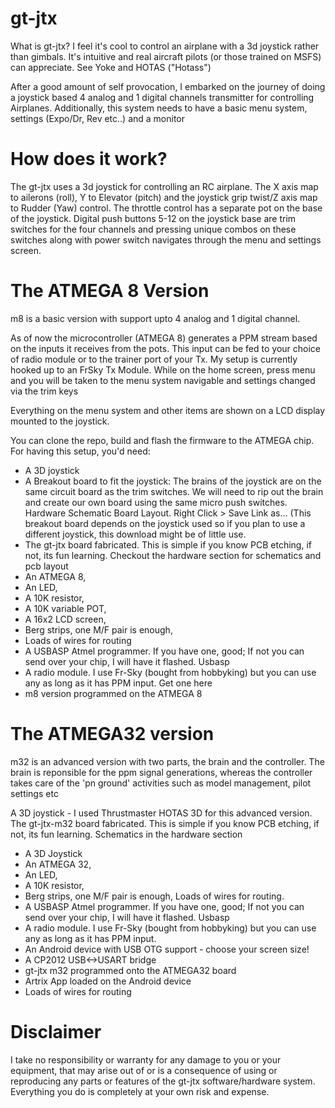 # gt-jtx
What is gt-jtx?
I feel it's cool to control an airplane with a 3d joystick rather than gimbals. It's intuitive and real aircraft pilots (or those trained on MSFS) can appreciate. See Yoke and HOTAS ("Hotass")

After a good amount of self provocation, I embarked on the journey of doing a joystick based 4 analog and 1 digital channels transmitter for controlling Airplanes. Additionally, this system needs to have a basic menu system, settings (Expo/Dr, Rev etc..) and a monitor

# How does it work?
The gt-jtx uses a 3d joystick for controlling an RC airplane. The X axis map to ailerons (roll), Y to Elevator (pitch) and the joystick grip twist/Z axis map to Rudder (Yaw) control. The throttle control has a separate pot on the base of the joystick. Digital push buttons 5-12 on the joystick base are trim switches for the four channels and pressing unique combos on these switches along with power switch navigates through the menu and settings screen.

# The ATMEGA 8 Version

m8 is a basic version with support upto 4 analog and 1 digital channel.

As of now the microcontroller (ATMEGA 8) generates a PPM stream based on the inputs it receives from the pots. This input can be fed to your choice of radio module or to the trainer port of your Tx. My setup is currently hooked up to an FrSky Tx Module. While on the home screen, press menu and you will be taken to the menu system navigable and settings changed via the trim keys

Everything on the menu system and other items are shown on a LCD display mounted to the joystick.

You can clone the repo, build and flash the firmware to the ATMEGA chip. For having this setup, you'd need:

- A 3D joystick 
- A Breakout board to fit the joystick: The brains of the joystick are on the same circuit board as the trim switches. We will need to rip out the brain and create our own board using the same micro push switches. Hardware Schematic Board Layout. Right Click > Save Link as... (This breakout board depends on the joystick used so if you plan to use a different joystick, this download might be of little use.
- The gt-jtx board fabricated. This is simple if you know PCB etching, if not, its fun learning. Checkout the hardware section for schematics and pcb layout
- An ATMEGA 8, 
- An LED, 
- A 10K resistor, 
- A 10K variable POT, 
- A 16x2 LCD screen, 
- Berg strips, one M/F pair is enough, 
- Loads of wires for routing
- A USBASP Atmel programmer. If you have one, good; If not you can send over your chip, I will have it flashed. Usbasp
- A radio module. I use Fr-Sky (bought from hobbyking) but you can use any as long as it has PPM input. Get one here
- m8 version programmed on the ATMEGA 8

# The ATMEGA32 version

m32 is an advanced version with two parts, the brain and the controller. 
The brain is reponsible for the ppm signal generations, whereas the controller takes care of the 'pn ground' activities such as model management, pilot settings etc

A 3D joystick - I used Thrustmaster HOTAS 3D for this advanced version.
The gt-jtx-m32 board fabricated. This is simple if you know PCB etching, if not, its fun learning. Schematics in the hardware section

- A 3D Joystick
- An ATMEGA 32, 
- An LED, 
- A 10K resistor, 
- Berg strips, one M/F pair is enough, Loads of wires for routing.
- A USBASP Atmel programmer. If you have one, good; If not you can send over your chip, I will have it flashed. Usbasp
- A radio module. I use Fr-Sky (bought from hobbyking) but you can use any as long as it has PPM input. 
- An Android device with USB OTG support - choose your screen size!
- A CP2012 USB<->USART bridge
- gt-jtx m32 programmed onto the ATMEGA32 board
- Artrix App loaded on the Android device
- Loads of wires for routing

# Disclaimer
I take no responsibility or warranty for any damage to you or your equipment, that may arise out of or is a consequence of using or reproducing any parts or features of the gt-jtx software/hardware system. Everything you do is completely at your own risk and expense.
